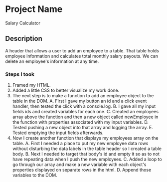 # Project Name

Salary Calculator

## Description

A header that allows a user to add an employee to a table.
That table holds employee information and calculates total monthly salary payouts.
We can delete an employee's information at any time.

### Steps I took

1.  Framed my HTML.
2.  Added a little CSS to better visualize my work done.
3.  The next step is to make a function to add an employee object to the table in the DOM.
    A.  First I gave my button an id and a click event handler, then tested the click with a console.log.
    B.  I gave all my input fields ids and created variables for each one.
    C.  Created an employees array above the function and then a new object called newEmployee in the function with properties associated with my input variables.
    D.  Tested pushing a new object into that array and logging the array.
    E.  Tested emptying the input fields afterwards.
4.  Now I create another function that displays my employees array on the table.
    A.  First I needed a place to put my new employee data rows without disturbing the data labels in the table header so I created a table body.
    B.  Next I needed to target that body's id and empty it so as to not have repeating data when I push the new employees.
    C.  Added a loop to go through our array and make a new variable with each object's properties displayed on separate rows in the html.
    D.  Append those variables to the DOM.